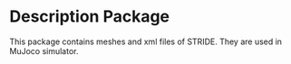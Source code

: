 # Description Package
This package contains meshes and xml files of STRIDE. They are used in MuJoco simulator. 
